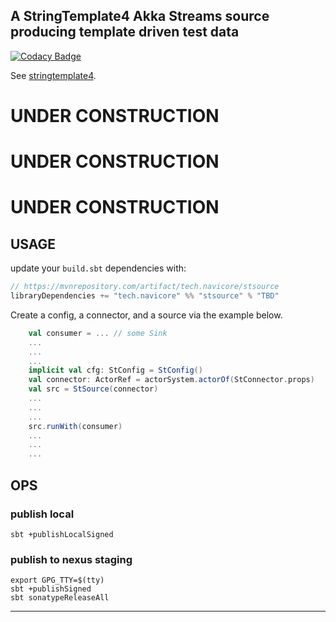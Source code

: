 A StringTemplate4 Akka Streams source producing template driven test data
------

[![Codacy Badge](https://api.codacy.com/project/badge/Grade/958b74b9d6d1441d8314d2468383dda7)](https://app.codacy.com/app/navicore/stsource?utm_source=github.com&utm_medium=referral&utm_content=navicore/stsource&utm_campaign=Badge_Grade_Settings)

See [stringtemplate4].

# UNDER CONSTRUCTION

# UNDER CONSTRUCTION

# UNDER CONSTRUCTION


## USAGE

update your `build.sbt` dependencies with:

```scala
// https://mvnrepository.com/artifact/tech.navicore/stsource
libraryDependencies += "tech.navicore" %% "stsource" % "TBD"
```

Create a config, a connector, and a source via the example below.

```scala
    val consumer = ... // some Sink
    ...
    ...
    ...
    implicit val cfg: StConfig = StConfig()
    val connector: ActorRef = actorSystem.actorOf(StConnector.props)
    val src = StSource(connector)
    ...
    ...
    ...
    src.runWith(consumer)
    ...
    ...
    ...
```

## OPS

### publish local

```console
sbt +publishLocalSigned
```

### publish to nexus staging

```console
export GPG_TTY=$(tty)
sbt +publishSigned
sbt sonatypeReleaseAll
```

---

[stringtemplate4]:https://github.com/antlr/stringtemplate4
